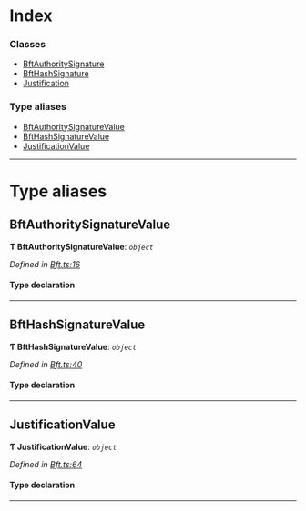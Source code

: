 

# Index

### Classes

* [BftAuthoritySignature](../classes/_bft_.bftauthoritysignature.md)
* [BftHashSignature](../classes/_bft_.bfthashsignature.md)
* [Justification](../classes/_bft_.justification.md)

### Type aliases

* [BftAuthoritySignatureValue](_bft_.md#bftauthoritysignaturevalue)
* [BftHashSignatureValue](_bft_.md#bfthashsignaturevalue)
* [JustificationValue](_bft_.md#justificationvalue)

---

# Type aliases

<a id="bftauthoritysignaturevalue"></a>

##  BftAuthoritySignatureValue

**Ƭ BftAuthoritySignatureValue**: *`object`*

*Defined in [Bft.ts:16](https://github.com/polkadot-js/api/blob/67dd498/packages/types/src/Bft.ts#L16)*

#### Type declaration

___
<a id="bfthashsignaturevalue"></a>

##  BftHashSignatureValue

**Ƭ BftHashSignatureValue**: *`object`*

*Defined in [Bft.ts:40](https://github.com/polkadot-js/api/blob/67dd498/packages/types/src/Bft.ts#L40)*

#### Type declaration

___
<a id="justificationvalue"></a>

##  JustificationValue

**Ƭ JustificationValue**: *`object`*

*Defined in [Bft.ts:64](https://github.com/polkadot-js/api/blob/67dd498/packages/types/src/Bft.ts#L64)*

#### Type declaration

___

